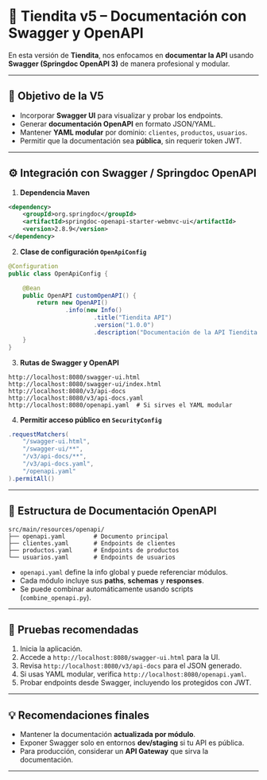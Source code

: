# 🧾 Tiendita v5 – Documentación con Swagger y OpenAPI

En esta versión de **Tiendita**, nos enfocamos en **documentar la API** usando **Swagger (Springdoc OpenAPI 3)** de manera profesional y modular.

---

## 🎯 Objetivo de la V5

* Incorporar **Swagger UI** para visualizar y probar los endpoints.
* Generar **documentación OpenAPI** en formato JSON/YAML.
* Mantener **YAML modular** por dominio: `clientes`, `productos`, `usuarios`.
* Permitir que la documentación sea **pública**, sin requerir token JWT.

---

## ⚙️ Integración con Swagger / Springdoc OpenAPI

1. **Dependencia Maven**

```xml
<dependency>
    <groupId>org.springdoc</groupId>
    <artifactId>springdoc-openapi-starter-webmvc-ui</artifactId>
    <version>2.8.9</version>
</dependency>
```

2. **Clase de configuración `OpenApiConfig`**

```java
@Configuration
public class OpenApiConfig {

    @Bean
    public OpenAPI customOpenAPI() {
        return new OpenAPI()
                .info(new Info()
                        .title("Tiendita API")
                        .version("1.0.0")
                        .description("Documentación de la API Tiendita v5 con módulos de Productos, Clientes y Usuarios"));
    }
}
```

3. **Rutas de Swagger y OpenAPI**

```
http://localhost:8080/swagger-ui.html
http://localhost:8080/swagger-ui/index.html
http://localhost:8080/v3/api-docs
http://localhost:8080/v3/api-docs.yaml
http://localhost:8080/openapi.yaml  # Si sirves el YAML modular
```

4. **Permitir acceso público en `SecurityConfig`**

```java
.requestMatchers(
    "/swagger-ui.html",
    "/swagger-ui/**",
    "/v3/api-docs/**",
    "/v3/api-docs.yaml",
    "/openapi.yaml"
).permitAll()
```

---

## 📄 Estructura de Documentación OpenAPI

```
src/main/resources/openapi/
├── openapi.yaml        # Documento principal
├── clientes.yaml       # Endpoints de clientes
├── productos.yaml      # Endpoints de productos
└── usuarios.yaml       # Endpoints de usuarios
```

* `openapi.yaml` define la info global y puede referenciar módulos.
* Cada módulo incluye sus **paths**, **schemas** y **responses**.
* Se puede combinar automáticamente usando scripts (`combine_openapi.py`).

---

## 🧪 Pruebas recomendadas

1. Inicia la aplicación.
2. Accede a `http://localhost:8080/swagger-ui.html` para la UI.
3. Revisa `http://localhost:8080/v3/api-docs` para el JSON generado.
4. Si usas YAML modular, verifica `http://localhost:8080/openapi.yaml`.
5. Probar endpoints desde Swagger, incluyendo los protegidos con JWT.

---

## 💡 Recomendaciones finales

* Mantener la documentación **actualizada por módulo**.
* Exponer Swagger solo en entornos **dev/staging** si tu API es pública.
* Para producción, considerar un **API Gateway** que sirva la documentación.

---

